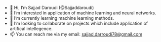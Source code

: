 - 👋 Hi, I’m Sajjad Daroudi (@Sajjaddaroudi)
- 👀 I’m interested in application of machine learning and neural networks.
- 🌱 I’m currently learning machine learning methods.
- 💞️ I’m looking to collaborate on projects which include application of artifical intellegence.
- 📫 You can reach me via my email: sajjad.darroudi78@gmail.com

<!---
Sajjaddaroudi/Sajjaddaroudi is a ✨ special ✨ repository because its `README.md` (this file) appears on your GitHub profile.
You can click the Preview link to take a look at your changes.
--->
